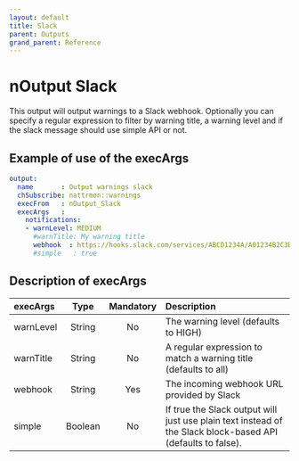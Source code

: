 ```yaml
---
layout: default
title: Slack
parent: Outputs
grand_parent: Reference
---
```

# nOutput Slack

This output will output warnings to a Slack webhook. Optionally you can specify a regular expression to filter by warning title, a warning level and if the slack message should use simple API or not.

## Example of use of the execArgs

````yaml
output:
  name       : Output warnings slack
  chSubscribe: nattrmon::warnings
  execFrom   : nOutput_Slack
  execArgs   :
    notifications:
    - warnLevel: MEDIUM
      #warnTitle: My warning title 
      webhook  : https://hooks.slack.com/services/ABCD1234A/A01234B2C3D/aB1Cd23cdE4FGHIjkLmnnAA
      #simple   : true
````

## Description of execArgs

| execArgs   | Type   | Mandatory | Description |
|:-----------|:------:|:---------:|:------------|
| warnLevel  | String | No | The warning level (defaults to HIGH) |
| warnTitle  | String | No | A regular expression to match a warning title (defaults to all) |
| webhook    | String | Yes | The incoming webhook URL provided by Slack |
| simple     | Boolean | No | If true the Slack output will just use plain text instead of the Slack block-based API (defaults to false). |